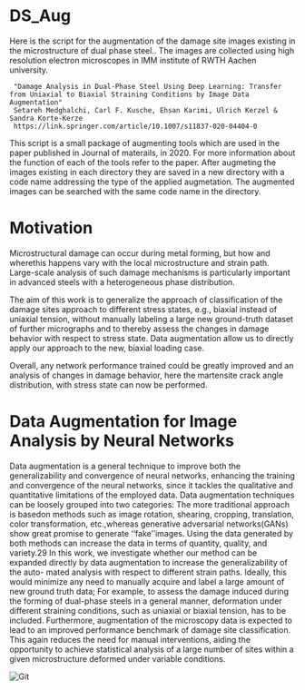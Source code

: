 # DS_Aug
Here is the script for the augmentation of the damage site images existing in the microstructure of dual phase steel.. The images are collected using high resolution electron microscopes in IMM institute of RWTH Aachen university. 

     "Damage Analysis in Dual-Phase Steel Using Deep Learning: Transfer from Uniaxial to Biaxial Straining Conditions by Image Data Augmentation"
     Setareh Medghalchi, Carl F. Kusche, Ehsan Karimi, Ulrich Kerzel & Sandra Korte-Kerze
     https://link.springer.com/article/10.1007/s11837-020-04404-0


This script is a small package of augmenting tools which are used in the paper published in Journal of materails, in 2020. For more information about the function of each of the tools refer to the paper. 
After augmeting the images existing in each directory they are saved in a new directory with a code name addressing the type of the applied augmetation.  The augmented images can be searched with the same code name in the directory.

# Motivation 
Microstructural damage can occur during metal forming, but how and wherethis happens vary with the local microstructure and strain path. Large-scale analysis of such damage mechanisms is particularly important in advanced steels with a heterogeneous phase distribution. 

The aim of this work is to generalize the approach of classification of the damage sites approach to different stress states, e.g., biaxial instead of uniaxial tension, without manually labeling a large new ground-truth dataset of further micrographs and to thereby assess the changes in damage behavior
with respect to stress state. Data augmentation allow us to directly apply our approach to the new, biaxial loading case. 


Overall, any network performance trained could be greatly improved and an analysis of changes in damage behavior, here the martensite crack angle distribution, with stress state can now be performed.


# Data Augmentation for Image Analysis by Neural Networks
Data augmentation is a general technique to improve both the generalizability and convergence of neural networks, enhancing the training and convergence of the neural networks, since it tackles the qualitative and quantitative limitations of the employed data. Data augmentation techniques can be loosely grouped into two categories: The more traditional approach is basedon methods such as image rotation, shearing, cropping, translation, color transformation, etc.,whereas generative adversarial networks(GANs) show great promise to generate ‘‘fake’’images.
Using the data generated by both methods can increase the data in terms of quantity, quality, and
variety.29 In this work, we investigate whether our method can be expanded directly by data augmentation to increase the generalizability of the auto- mated analysis with respect to different strain paths. Ideally, this would minimize any need to manually acquire and label a large amount of new ground truth data; For example, to assess the damage induced during the forming of dual-phase steels in a general manner, deformation under different straining conditions, such as uniaxial or biaxial tension, has to be included. Furthermore, augmentation of the microscopy data is expected to lead to an improved performance benchmark of damage site classification. This again reduces the need for manual interventions, aiding the opportunity to achieve statistical analysis of a large number of sites within a given microstructure deformed under variable conditions.

![Git](https://user-images.githubusercontent.com/54040415/188902366-d73d4ac8-e91e-4155-a241-289e223f5953.png)


